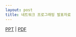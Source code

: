 ```yaml
---
layout: post
title: 네트워크 프로그래밍 발표자료
---
```


<p>
<a href="//lastone9182.github.io/reveal.js/optimizer.html">PPT</a> |
<a href="/file/optimizer_presentation.pdf" download>PDF</a>
</p>
